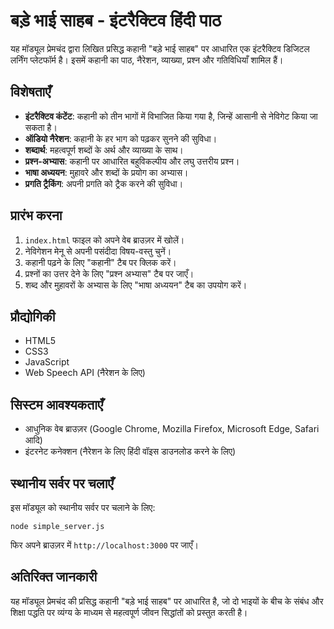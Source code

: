# बड़े भाई साहब - इंटरैक्टिव हिंदी पाठ

यह मॉड्यूल प्रेमचंद द्वारा लिखित प्रसिद्ध कहानी "बड़े भाई साहब" पर आधारित एक इंटरैक्टिव डिजिटल लर्निंग प्लेटफॉर्म है। इसमें कहानी का पाठ, नैरेशन, व्याख्या, प्रश्न और गतिविधियाँ शामिल हैं।

## विशेषताएँ

- **इंटरैक्टिव कंटेंट**: कहानी को तीन भागों में विभाजित किया गया है, जिन्हें आसानी से नेविगेट किया जा सकता है।
- **ऑडियो नैरेशन**: कहानी के हर भाग को पढ़कर सुनने की सुविधा।
- **शब्दार्थ**: महत्वपूर्ण शब्दों के अर्थ और व्याख्या के साथ।
- **प्रश्न-अभ्यास**: कहानी पर आधारित बहुविकल्पीय और लघु उत्तरीय प्रश्न।
- **भाषा अध्ययन**: मुहावरे और शब्दों के प्रयोग का अभ्यास।
- **प्रगति ट्रैकिंग**: अपनी प्रगति को ट्रैक करने की सुविधा।

## प्रारंभ करना

1. `index.html` फाइल को अपने वेब ब्राउज़र में खोलें।
2. नेविगेशन मेनू से अपनी पसंदीदा विषय-वस्तु चुनें।
3. कहानी पढ़ने के लिए "कहानी" टैब पर क्लिक करें।
4. प्रश्नों का उत्तर देने के लिए "प्रश्न अभ्यास" टैब पर जाएँ।
5. शब्द और मुहावरों के अभ्यास के लिए "भाषा अध्ययन" टैब का उपयोग करें।

## प्रौद्योगिकी

- HTML5
- CSS3
- JavaScript
- Web Speech API (नैरेशन के लिए)

## सिस्टम आवश्यकताएँ

- आधुनिक वेब ब्राउज़र (Google Chrome, Mozilla Firefox, Microsoft Edge, Safari आदि)
- इंटरनेट कनेक्शन (नैरेशन के लिए हिंदी वॉइस डाउनलोड करने के लिए)

## स्थानीय सर्वर पर चलाएँ

इस मॉड्यूल को स्थानीय सर्वर पर चलाने के लिए:

```
node simple_server.js
```

फिर अपने ब्राउज़र में `http://localhost:3000` पर जाएँ।

## अतिरिक्त जानकारी

यह मॉड्यूल प्रेमचंद की प्रसिद्ध कहानी "बड़े भाई साहब" पर आधारित है, जो दो भाइयों के बीच के संबंध और शिक्षा पद्धति पर व्यंग्य के माध्यम से महत्वपूर्ण जीवन सिद्धांतों को प्रस्तुत करती है।
